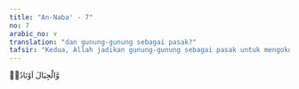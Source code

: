 ```yaml
---
title: "An-Naba' - 7"
no: 7
arabic_no: ٧
translation: "dan gunung-gunung sebagai pasak?"
tafsir: "Kedua, Allah jadikan gunung-gunung sebagai pasak untuk mengokohkan bumi, sehingga tidak bergoyang karena guncangan-guncangan yang ada di bawahnya."
---
```

وَّالْجِبَالَ اَوْتَادًاۖ